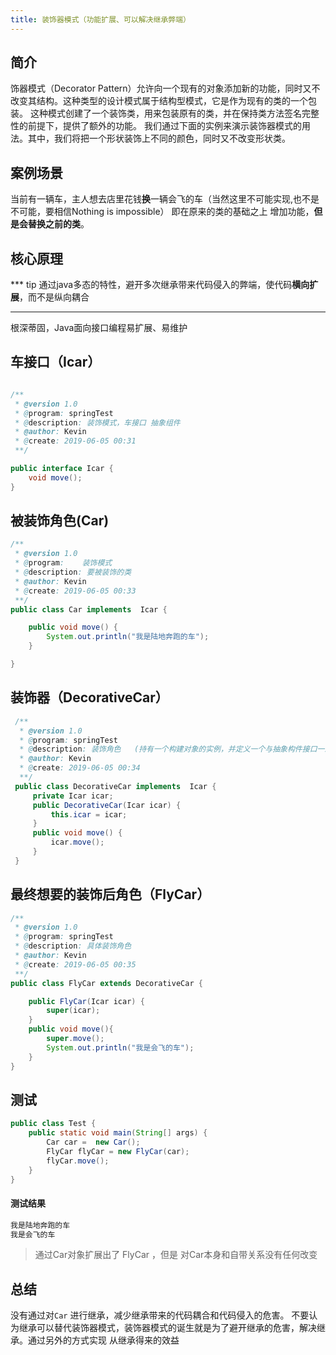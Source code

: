 ```yaml
---
title: 装饰器模式（功能扩展、可以解决继承弊端）
---
```

## 简介
饰器模式（Decorator Pattern）允许向一个现有的对象添加新的功能，同时又不改变其结构。这种类型的设计模式属于结构型模式，它是作为现有的类的一个包装。
这种模式创建了一个装饰类，用来包装原有的类，并在保持类方法签名完整性的前提下，提供了额外的功能。
我们通过下面的实例来演示装饰器模式的用法。其中，我们将把一个形状装饰上不同的颜色，同时又不改变形状类。

## 案例场景
当前有一辆车，主人想去店里花钱**换**一辆会飞的车（当然这里不可能实现,也不是不可能，要相信Nothing is impossible）
即在原来的类的基础之上 增加功能，**但是会替换之前的类**。

## 核心原理
*** tip 
通过java多态的特性，避开多次继承带来代码侵入的弊端，使代码**横向扩展**，而不是纵向耦合
***

根深蒂固，Java面向接口编程易扩展、易维护
## 车接口（Icar）
```java 

/**
 * @version 1.0
 * @program: springTest
 * @description: 装饰模式，车接口 抽象组件
 * @author: Kevin
 * @create: 2019-06-05 00:31
 **/

public interface Icar {
    void move();
}

```
## 被装饰角色(Car)
```java 
/**
 * @version 1.0
 * @program:    装饰模式
 * @description: 要被装饰的类
 * @author: Kevin
 * @create: 2019-06-05 00:33
 **/
public class Car implements  Icar {

    public void move() {
        System.out.println("我是陆地奔跑的车");
    }

}
```
## 装饰器（DecorativeCar）
```java 
 /**
  * @version 1.0
  * @program: springTest
  * @description: 装饰角色   (持有一个构建对象的实例，并定义一个与抽象构件接口一致的接口)
  * @author: Kevin
  * @create: 2019-06-05 00:34
  **/
 public class DecorativeCar implements  Icar {
     private Icar icar;
     public DecorativeCar(Icar icar) {
         this.icar = icar;
     }
     public void move() {
         icar.move();
     }
 }
 ```
 
 ## 最终想要的装饰后角色（FlyCar）
 ```java  
 /**
  * @version 1.0
  * @program: springTest
  * @description: 具体装饰角色
  * @author: Kevin
  * @create: 2019-06-05 00:35
  **/
 public class FlyCar extends DecorativeCar {
 
     public FlyCar(Icar icar) {
         super(icar);
     }
     public void move(){
         super.move();
         System.out.println("我是会飞的车");
     }
 }

 ```
 ## 测试
 ```java 
 public class Test {
     public static void main(String[] args) {
         Car car =  new Car();
         FlyCar flyCar = new FlyCar(car);
         flyCar.move();
     }
 }
 ```
 #### 测试结果
 ```sh 
 我是陆地奔跑的车
 我是会飞的车

 ```
 >通过Car对象扩展出了 FlyCar ，但是 对Car本身和自带关系没有任何改变
 
 ## 总结
 
 没有通过对<code>Car</code> 进行继承，减少继承带来的代码耦合和代码侵入的危害。
 不要认为继承可以替代装饰器模式，装饰器模式的诞生就是为了避开继承的危害，解决继承。通过另外的方式实现 从继承得来的效益